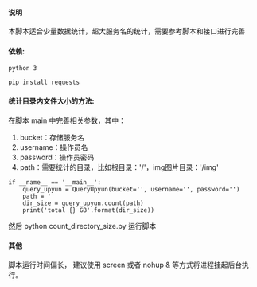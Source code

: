 #### 说明

本脚本适合少量数据统计，超大服务名的统计，需要参考脚本和接口进行完善

#### 依赖:
```
python 3
```

```
pip install requests
```

#### 统计目录内文件大小的方法:

在脚本 main 中完善相关参数，其中：

1. bucket：存储服务名
2. username：操作员名
3. password：操作员密码
4. path：需要统计的目录，比如根目录：'/'，img图片目录：'/img'


```
if __name__ == '__main__':
    query_upyun = QueryUpyun(bucket='', username='', password='')
    path = ''
    dir_size = query_upyun.count(path)
    print('total {} GB'.format(dir_size))
```



然后 python count_directory_size.py 运行脚本

#### 其他

脚本运行时间偏长， 建议使用 screen 或者 nohup & 等方式将进程挂起后台执行。



